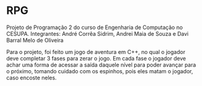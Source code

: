 # RPG
Projeto de Programação 2 do curso de Engenharia de Computação no CESUPA. Integrantes: André Corrêa Sidrim, Andrei Maia de Souza e Davi Barral Melo de Oliveira

Para o projeto, foi feito um jogo de aventura em C++, no qual o jogador deve completar 3 fases para zerar o jogo. Em cada fase o jogador deve achar uma forma de acessar a saída daquele nível para poder avançar para o próximo, tomando cuidado com os espinhos, pois eles matam o jogador, caso encoste neles.
